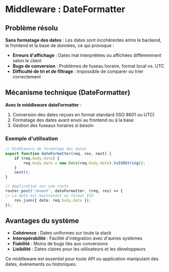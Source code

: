 
# Middleware : DateFormatter

## Problème résolu

**Sans formatage des dates** : Les dates sont incohérentes entre le backend, le frontend et la base de données, ce qui provoque :

- **Erreurs d'affichage** : Dates mal interprétées ou affichées différemment selon le client
- **Bugs de conversion** : Problèmes de fuseau horaire, format local vs. UTC
- **Difficulté de tri et de filtrage** : Impossible de comparer ou trier correctement

## Mécanisme technique (DateFormatter)

**Avec le middleware dateFormatter** :

1. Conversion des dates reçues en format standard (ISO 8601 ou UTC)
2. Formatage des dates avant envoi au frontend ou à la base
3. Gestion des fuseaux horaires si besoin

### Exemple d'utilisation

```ts
// Middleware de formatage des dates
export function dateFormatter(req, res, next) {
    if (req.body.date) {
        req.body.date = new Date(req.body.date).toISOString();
    }
    next();
}

// Application sur une route
router.post('/event', dateFormatter, (req, res) => {
// La date est maintenant au format ISO
    res.json({ date: req.body.date });
});
```

## Avantages du système

- **Cohérence** : Dates uniformes sur toute la stack
- **Interopérabilité** : Facilité d'intégration avec d'autres systèmes
- **Fiabilité** : Moins de bugs liés aux conversions
- **Lisibilité** : Dates claires pour les utilisateurs et les développeurs

Ce middleware est essentiel pour toute API ou application manipulant des dates, événements ou historiques.
